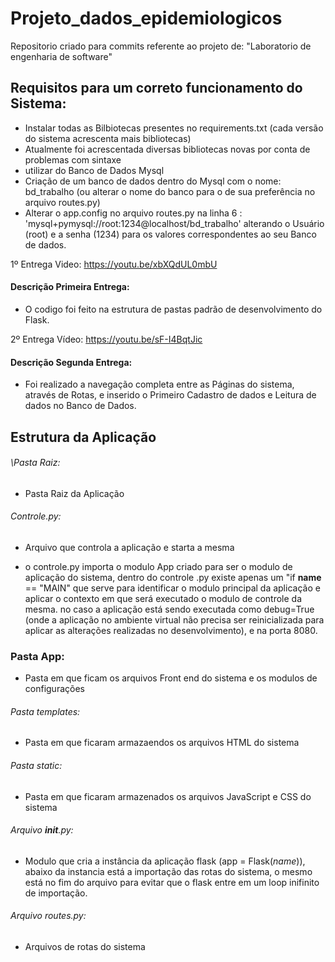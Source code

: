 # Projeto_dados_epidemiologicos
Repositorio criado para commits referente ao projeto de: "Laboratorio de engenharia de software"

## Requisitos para um correto funcionamento do Sistema:

* Instalar todas as Bilbiotecas presentes no requirements.txt (cada versão do sistema acrescenta mais bibliotecas)
* Atualmente foi acrescentada diversas bibliotecas novas por conta de problemas com sintaxe 
* utilizar do Banco de Dados Mysql
* Criação de um banco de dados dentro do Mysql com o nome: bd_trabalho (ou alterar o nome do banco para o de sua preferência no arquivo routes.py)
* Alterar o app.config no arquivo routes.py na linha 6 : 'mysql+pymysql://root:1234@localhost/bd_trabalho' alterando o Usuário (root) e a senha (1234) para os valores correspondentes ao seu Banco de dados.


1º Entrega Video: https://youtu.be/xbXQdUL0mbU

#### Descrição Primeira Entrega:
* O codigo foi feito na estrutura de pastas padrão de desenvolvimento do Flask.

2º Entrega Vídeo: https://youtu.be/sF-I4BqtJic

#### Descrição Segunda Entrega:
* Foi realizado a navegação completa entre as Páginas do sistema, através de Rotas, e inserido o Primeiro Cadastro de dados e Leitura de dados no Banco de Dados.



## Estrutura da Aplicação

###### \Pasta Raiz: 
* Pasta Raiz da Aplicação

###### Controle.py: 
* Arquivo que controla a aplicação e starta a mesma

* o controle.py importa o modulo App criado para ser o modulo de aplicação do sistema, dentro do controle .py existe apenas um "if __name__ == "MAIN"
que serve para identificar o modulo principal da aplicação e aplicar o contexto em que será executado o modulo de controle da mesma.
no caso a aplicação está sendo executada como debug=True (onde a aplicação no ambiente virtual não precisa ser reinicializada para aplicar as alterações realizadas      no desenvolvimento), e na porta 8080.
  
### Pasta App:
  * Pasta em que ficam os arquivos Front end do sistema e os modulos de configurações

  ###### Pasta templates:
  * Pasta em que ficaram armazaendos os arquivos HTML do sistema
  
  ###### Pasta static:
 * Pasta em que ficaram armazenados os arquivos JavaScript e CSS do sistema
 
  ###### Arquivo __init__.py: 
  
  * Modulo que cria a instância da aplicação flask (app = Flask(_name_)), abaixo da instancia está a importação das rotas do sistema, o mesmo está no fim do arquivo para evitar que o flask entre em um loop inifinito de importação.

 ###### Arquivo routes.py: 
 * Arquivos de rotas do sistema

